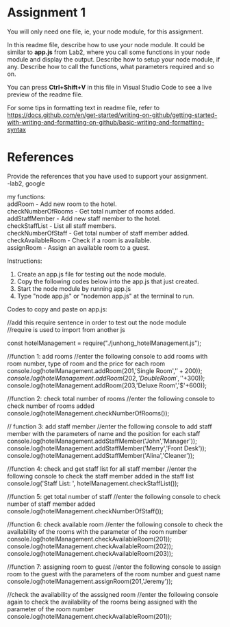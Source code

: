 # Assignment 1

You will only need one file, ie, your node module, for this assignment.

In this readme file, describe how to use your node module. It could be similar to **app.js** from Lab2, where you call some functions in your node module and display the output. Describe how to setup your node module, if any. Describe how to call the functions, what parameters required and so on.

You can press **Ctrl+Shift+V** in this file in Visual Studio Code to see a live preview of the readme file.

For some tips in formatting text in readme file, refer to https://docs.github.com/en/get-started/writing-on-github/getting-started-with-writing-and-formatting-on-github/basic-writing-and-formatting-syntax

# References

Provide the references that you have used to support your assignment.<br>
-lab2, google<br>

my functions: <br>
addRoom - Add new room to the hotel. <br>
checkNumberOfRooms - Get total number of rooms added.<br>
addStaffMember - Add new staff member to the hotel.<br>
checkStaffList - List all staff members.<br>
checkNumberOfStaff - Get total number of staff member added.<br>
checkAvailableRoom - Check if a room is available.<br>
assignRoom - Assign an available room to a guest. <br>

Instructions:<br>

1. Create an app.js file for testing out the node module.<br>
2. Copy the following codes below into the app.js that just created. <br>
3. Start the node module by running app.js<br>
4. Type "node app.js" or "nodemon app.js" at the terminal to run.<br>

Codes to copy and paste on app.js:<br>

//add this require sentence in order to test out the node module <br>
//require is used to import from another js <br>

const hotelManagement = require("./junhong_hotelManagement.js");

//function 1: add rooms
//enter the following console to add rooms with room number, type of room and the price for each room
console.log(hotelManagement.addRoom(201,'Single Room','$'+200));
console.log(hotelManagement.addRoom(202,'Double Room','$'+300));
console.log(hotelManagement.addRoom(203,'Deluxe Room','$'+600));

//function 2: check total number of rooms
//enter the following console to check number of rooms added
console.log(hotelManagement.checkNumberOfRooms());

// function 3: add staff member
//enter the following console to add staff member with the parameters of name and the position for each staff
console.log(hotelManagement.addStaffMember('John','Manager'));
console.log(hotelManagement.addStaffMember('Merry','Front Desk'));
console.log(hotelManagement.addStaffMember('Alina','Cleaner'));

//function 4: check and get staff list for all staff member
//enter the following console to check the staff member added in the staff list
console.log('Staff List: ', hotelManagement.checkStaffList());

//function 5: get total number of staff
//enter the following console to check number of staff member added
console.log(hotelManagement.checkNumberOfStaff());

//function 6: check available room
//enter the following console to check the availability of the rooms with the parameter of the room number
console.log(hotelManagement.checkAvailableRoom(201));
console.log(hotelManagement.checkAvailableRoom(202));
console.log(hotelManagement.checkAvailableRoom(203));

//function 7: assigning room to guest
//enter the following console to assign room to the guest with the parameters of the room number and guest name
console.log(hotelManagement.assignRoom(201,'Jeremy'));

//check the availability of the asssigned room
//enter the following console again to check the availability of the rooms being assigned with the parameter of the room number
console.log(hotelManagement.checkAvailableRoom(201));
